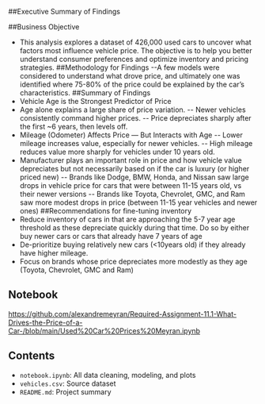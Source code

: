 ##Executive Summary of Findings

##Business Objective
- This analysis explores a dataset of 426,000 used cars to uncover what factors most influence vehicle price. The objective is to help you better understand consumer preferences and optimize inventory and pricing strategies.
##Methodology for Findings
--A few models were considered to understand what drove price, and ultimately one was identified where 75-80% of the price could be explained by the car’s characteristics.
##Summary of Findings
- Vehicle Age is the Strongest Predictor of Price
- Age alone explains a large share of price variation.
-- Newer vehicles consistently command higher prices.
-- Price depreciates sharply after the first ~6 years, then levels off.
- Mileage (Odometer) Affects Price — But Interacts with Age
-- Lower mileage increases value, especially for newer vehicles.
-- High mileage reduces value more sharply for vehicles under 10 years old.
- Manufacturer plays an important role in price and how vehicle value depreciates but not necessarily based on if the car is luxury (or higher priced new) 
-- Brands like Dodge, BMW, Honda, and Nissan saw large drops in vehicle price for cars that were between 11-15 years old, vs their newer versions
-- Brands like Toyota, Chevrolet, GMC, and Ram saw more modest drops in price (between 11-15 year vehicles and newer ones) 
##Recommendations for fine-tuning inventory
- Reduce inventory of cars in that are approaching the 5-7 year age threshold as these depreciate quickly during that time. Do so by either buy newer cars or cars that already have 7 years of age
- De-prioritize buying relatively new cars (<10years old) if they already have higher mileage.
- Focus on brands whose price depreciates more modestly as they age (Toyota, Chevrolet, GMC and Ram)

## Notebook
https://github.com/alexandremeyran/Required-Assignment-11.1-What-Drives-the-Price-of-a-Car-/blob/main/Used%20Car%20Prices%20Meyran.ipynb


## Contents

- `notebook.ipynb`: All data cleaning, modeling, and plots
- `vehicles.csv`: Source dataset
- `README.md`: Project summary







